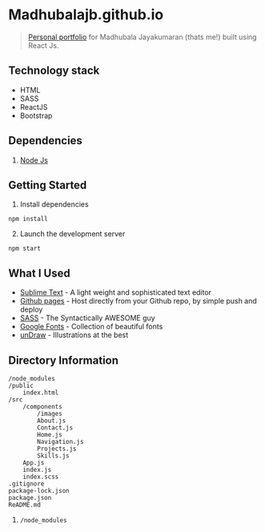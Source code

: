 # Madhubalajb.github.io
> [Personal portfolio](https://madhubalajb.github.io/) for Madhubala Jayakumaran (thats me!) built using React Js.

## Technology stack
- HTML
- SASS
- ReactJS
- Bootstrap

## Dependencies
1. [Node Js](https://nodejs.org/en/download/)

## Getting Started
1. Install dependencies  
```
npm install
```
2. Launch the development server  
```
npm start
```
## What I Used
* [Sublime Text](https://www.sublimetext.com/3) - A light weight and sophisticated text editor
* [Github pages](https://pages.github.com/) - Host directly from your Github repo, by simple push and deploy
* [SASS](https://sass-lang.com/) - The Syntactically AWESOME guy
* [Google Fonts](https://fonts.google.com/) - Collection of beautiful fonts
* [unDraw](https://undraw.co/) - Illustrations at the best

## Directory Information
```
/node_modules
/public
    index.html
/src
    /components
        /images
        About.js
        Contact.js
        Home.js
        Navigation.js
        Projects.js
        Skills.js
    App.js
    index.js
    index.scss
.gitignore
package-lock.json
package.json
ReADME.md
```
1. `/node_modules` 